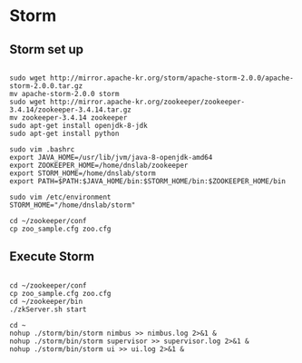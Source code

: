 # Storm
## Storm set up
<pre><code>
sudo wget http://mirror.apache-kr.org/storm/apache-storm-2.0.0/apache-storm-2.0.0.tar.gz
mv apache-storm-2.0.0 storm
sudo wget http://mirror.apache-kr.org/zookeeper/zookeeper-3.4.14/zookeeper-3.4.14.tar.gz
mv zookeeper-3.4.14 zookeeper
sudo apt-get install openjdk-8-jdk
sudo apt-get install python

sudo vim .bashrc
export JAVA_HOME=/usr/lib/jvm/java-8-openjdk-amd64
export ZOOKEEPER_HOME=/home/dnslab/zookeeper
export STORM_HOME=/home/dnslab/storm
export PATH=$PATH:$JAVA_HOME/bin:$STORM_HOME/bin:$ZOOKEEPER_HOME/bin

sudo vim /etc/environment
STORM_HOME="/home/dnslab/storm"

cd ~/zookeeper/conf
cp zoo_sample.cfg zoo.cfg
</code></pre>

## Execute Storm
<pre><code>
cd ~/zookeeper/conf
cp zoo_sample.cfg zoo.cfg
cd ~/zookeeper/bin
./zkServer.sh start

cd ~
nohup ./storm/bin/storm nimbus >> nimbus.log 2>&1 &
nohup ./storm/bin/storm supervisor >> supervisor.log 2>&1 &
nohup ./storm/bin/storm ui >> ui.log 2>&1 &
</code></pre>
